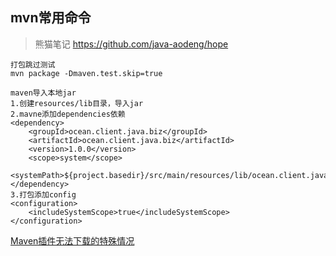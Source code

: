 ## mvn常用命令

> 熊猫笔记 https://github.com/java-aodeng/hope
    
    打包跳过测试
    mvn package -Dmaven.test.skip=true
    
    maven导入本地jar
    1.创建resources/lib目录，导入jar
    2.mavne添加dependencies依赖
	<dependency>
    	<groupId>ocean.client.java.biz</groupId>
    	<artifactId>ocean.client.java.biz</artifactId>
    	<version>1.0.0</version>
    	<scope>system</scope>
    	<systemPath>${project.basedir}/src/main/resources/lib/ocean.client.java.biz.jar</systemPath>
    </dependency>
    3.打包添加config
    <configuration>
		<includeSystemScope>true</includeSystemScope>
	</configuration>
    
[Maven插件无法下载的特殊情况](https://blog.csdn.net/money_marry/article/details/122800178)
